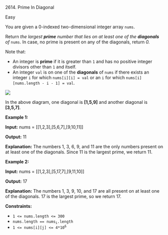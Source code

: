 2614\. Prime In Diagonal

Easy

You are given a 0-indexed two-dimensional integer array `nums`.

Return _the largest **prime** number that lies on at least one of the **diagonals** of_ `nums`. In case, no prime is present on any of the diagonals, return _0._

Note that:

*   An integer is **prime** if it is greater than `1` and has no positive integer divisors other than `1` and itself.
*   An integer `val` is on one of the **diagonals** of `nums` if there exists an integer `i` for which `nums[i][i] = val` or an `i` for which `nums[i][nums.length - i - 1] = val`.

![](https://leetcode-in-java.github.io/src/main/java/g2601_2700/s2614_prime_in_diagonal/screenshot-2023-03-06-at-45648-pm.png)

In the above diagram, one diagonal is **[1,5,9]** and another diagonal is **[3,5,7]**.

**Example 1:**

**Input:** nums = [[1,2,3],[5,6,7],[9,10,11]]

**Output:** 11

**Explanation:** The numbers 1, 3, 6, 9, and 11 are the only numbers present on at least one of the diagonals. Since 11 is the largest prime, we return 11.

**Example 2:**

**Input:** nums = [[1,2,3],[5,17,7],[9,11,10]]

**Output:** 17

**Explanation:** The numbers 1, 3, 9, 10, and 17 are all present on at least one of the diagonals. 17 is the largest prime, so we return 17.

**Constraints:**

*   `1 <= nums.length <= 300`
*   <code>nums.length == nums<sub>i</sub>.length</code>
*   <code>1 <= nums[i][j] <= 4*10<sup>6</sup></code>